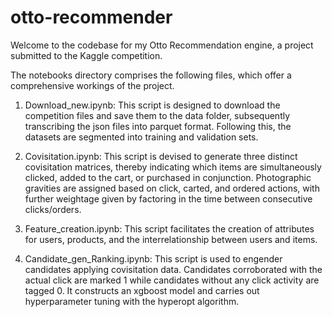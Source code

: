# otto-recommender
Welcome to the codebase for my Otto Recommendation engine, a project submitted to the Kaggle competition.

The notebooks directory comprises the following files, which offer a comprehensive workings of the project.

1. Download_new.ipynb: This script is designed to download the competition files and save them to the data folder, subsequently transcribing the json files into parquet format. Following this, the datasets are segmented into training and validation sets.

2. Covisitation.ipynb: This script is devised to generate three distinct covisitation matrices, thereby indicating which items are simultaneously clicked, added to the cart, or purchased in conjunction. Photographic gravities are assigned based on click, carted, and ordered actions, with further weightage given by factoring in the time between consecutive clicks/orders.

3. Feature_creation.ipynb: This script facilitates the creation of attributes for users, products, and the interrelationship between users and items.

4. Candidate_gen_Ranking.ipynb: This script is used to engender candidates applying covisitation data. Candidates corroborated with the actual click are marked 1 while candidates without any click activity are tagged 0. It constructs an xgboost model and carries out hyperparameter tuning with the hyperopt algorithm.
